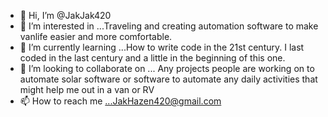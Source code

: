 - 👋 Hi, I’m @JakJak420
- 👀 I’m interested in ...Traveling and creating 
automation software to make vanlife easier 
and more comfortable.
- 🌱 I’m currently learning ...How to write
code in the 21st century. I last coded in 
the last century and a little in the beginning 
of this one.
- 💞️ I’m looking to collaborate on ... Any projects 
people are working on to automate solar software 
or software to automate any daily activities
that might help me out in a van or RV
- 📫 How to reach me ...JakHazen420@gmail.com

<!---
JakJak420/JakJak420 is a ✨ special ✨ repository because its `README.md` (this file) appears on your GitHub profile.
You can click the Preview link to take a look at your changes.
--->
